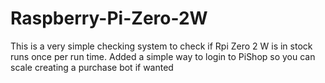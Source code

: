 # Raspberry-Pi-Zero-2W
This is a very simple checking system to check if Rpi Zero 2 W is in stock runs once per run time. 
Added a simple way to login to PiShop so you can scale creating a purchase bot if wanted
